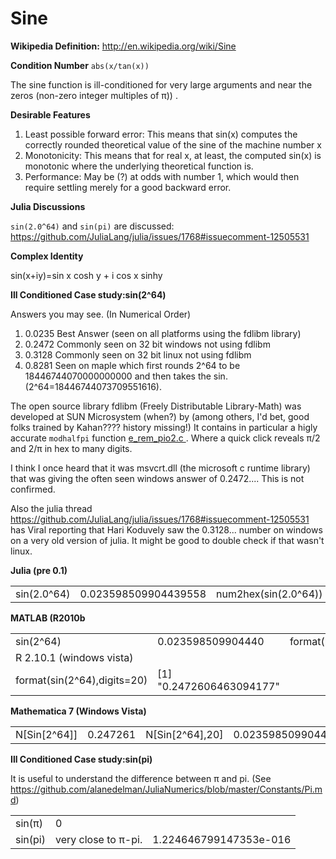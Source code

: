 # Sine
**Wikipedia Definition:**
http://en.wikipedia.org/wiki/Sine


**Condition Number**
`abs(x/tan(x))`

The sine function is ill-conditioned for very large arguments and near the zeros (non-zero integer multiples of π)) .

**Desirable Features**
1. Least possible forward error: This means that sin(x) computes the 
correctly rounded theoretical value of the sine of the machine number x
2. Monotonicity: This means that for real x, at least, the computed sin(x) is monotonic where the underlying theoretical function is. 
3. Performance: May be (?) at odds with number 1, which would then require settling merely for a good backward error. 


**Julia Discussions**

`sin(2.0^64)` and `sin(pi)` are discussed: 
https://github.com/JuliaLang/julia/issues/1768#issuecomment-12505531

**Complex Identity**

sin(x+iy)=sin x cosh y + i cos x sinhy

**Ill Conditioned Case study:sin(2^64)**

Answers you may see. (In Numerical Order)

1.  0.0235 Best Answer (seen on all platforms using the fdlibm library)
2.  0.2472  Commonly seen on 32 bit windows not using fdlibm
3.  0.3128 Commonly seen on 32 bit linux not using fdlibm
4.  0.8281 Seen on maple which first rounds 2^64 to be 18446744070000000000 and then takes the sin.  (2^64=18446744073709551616).

The open source library fdlibm (Freely Distributable Library-Math) was developed at SUN Microsystem (when?) by (among others, I'd bet, good folks trained by Kahan???? history missing!)  It contains in particular
a higly accurate `modhalfpi` function 
<a href="http://www.netlib.org/fdlibm/e_rem_pio2.c">
e_rem_pio2.c </a>.  Where a quick click reveals π/2 and 2/π in hex to many digits.

I think I once heard that it was msvcrt.dll (the microsoft c runtime library) that was giving the often seen windows answer of 0.2472....  This is not confirmed.

Also the julia thread https://github.com/JuliaLang/julia/issues/1768#issuecomment-12505531 has Viral reporting that Hari Koduvely saw the 0.3128... number on windows on a very old version of julia.  It might
be good to double check if that wasn't linux.


**Julia (pre 0.1)**
<table>
<tr>
<td> sin(2.0^64) </td>
<td> 0.023598509904439558 </td>
<td> num2hex(sin(2.0^64)) </td>
<td> 3f982a353118793d</td>
<tr>
</tr>
</table>


**MATLAB (R2010b**
<table>
<tr>
<td> sin(2^64) </td>
<td> 0.023598509904440 </td>
<td> format(hex);sin(2^64) </td>
<td>  3f982a353118793d </td>
</tr>
<tr>
<td> R 2.10.1 (windows vista) </td>
</tr>
<td>
format(sin(2^64),digits=20)
</td>
<td>
[1] "0.2472606463094177"
</td>
</tr>
</table>

**Mathematica 7 (Windows Vista)**
<table>
</td>
</tr>
<tr>
<td>
N[Sin[2^64]]
</td>
<td>
0.247261
</td>
<td>
N[Sin[2^64],20]
</td>
<td>
 0.023598509904439558634
</td>
</tr>

</table>

**Ill Conditioned Case study:sin(pi)**

It is useful to understand the difference between π and pi.
(See https://github.com/alanedelman/JuliaNumerics/blob/master/Constants/Pi.md)


<table>
<tr>
<td> sin(π) </td> <td> 0 </td>
</tr>
<tr>
<td> sin(pi) </td> <td> very close to π-pi. </td><td> 1.224646799147353e-016 </td>
</table>
